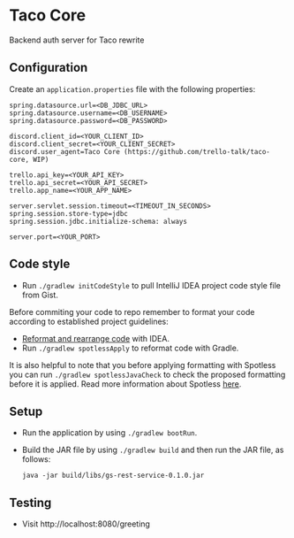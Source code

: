 # Taco Core

Backend auth server for Taco rewrite

## Configuration

Create an `application.properties` file with the following properties:
```
spring.datasource.url=<DB_JDBC_URL>
spring.datasource.username=<DB_USERNAME>
spring.datasource.password=<DB_PASSWORD>

discord.client_id=<YOUR_CLIENT_ID>
discord.client_secret=<YOUR_CLIENT_SECRET>
discord.user_agent=Taco Core (https://github.com/trello-talk/taco-core, WIP)

trello.api_key=<YOUR_API_KEY>
trello.api_secret=<YOUR_API_SECRET>
trello.app_name=<YOUR_APP_NAME>

server.servlet.session.timeout=<TIMEOUT_IN_SECONDS>
spring.session.store-type=jdbc
spring.session.jdbc.initialize-schema: always

server.port=<YOUR_PORT>
```
## Code style

- Run `./gradlew initCodeStyle` to pull IntelliJ IDEA project code style file from Gist.

Before commiting your code to repo remember to format your code according to established project guidelines:

  - [Reformat and rearrange code](https://www.jetbrains.com/help/idea/reformat-and-rearrange-code.html) with IDEA.
  - Run `./gradlew spotlessApply` to reformat code with Gradle.

It is also helpful to note that you before applying formatting with Spotless you can run `./gradlew spotlessJavaCheck` to check the proposed formatting before it is applied. Read more information about Spotless [here](https://github.com/diffplug/spotless/tree/master/plugin-gradle).

## Setup

- Run the application by using `./gradlew bootRun`.
- Build the JAR file by using `./gradlew build` and then run the JAR file, as follows:

	`java -jar build/libs/gs-rest-service-0.1.0.jar`

## Testing

- Visit http://localhost:8080/greeting
